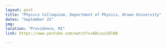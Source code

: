 ```yaml
---
layout: post
title: "Physics Colloquium, Department of Physics, Brown University"
dates: "September 25"
img:
location: "Providence, RI"
link: https://www.youtube.com/watch?v=ADLuusZQlW8

---
```

